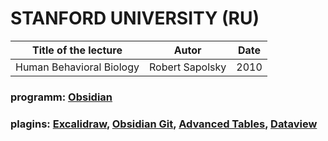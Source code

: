 # STANFORD UNIVERSITY (RU)

| Title of the lecture     | Autor           | Date |
| ------------------------ | --------------- | ---- |
| Human Behavioral Biology | Robert Sapolsky | 2010 | 

### programm: [Obsidian](https://obsidian.md/)
### plagins: [Excalidraw](obsidian://show-plugin?id=obsidian-excalidraw-plugin), [Obsidian Git](obsidian://show-plugin?id=obsidian-git), [Advanced Tables](obsidian://show-plugin?id=table-editor-obsidian), [Dataview](obsidian://show-plugin?id=dataview)